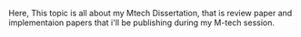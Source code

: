 Here, This topic is all about my Mtech Dissertation, that is review paper and implementaion papers that i'll be publishing during my M-tech session.
